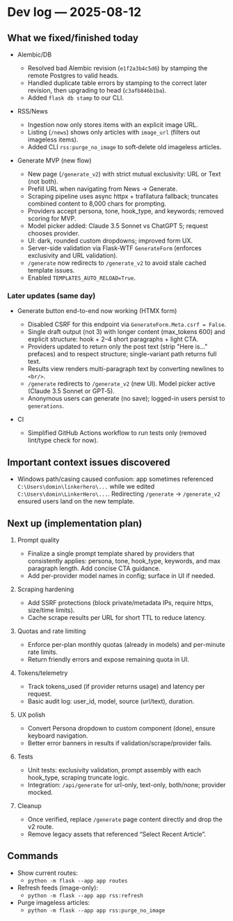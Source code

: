 # Dev log — 2025-08-12

## What we fixed/finished today

- Alembic/DB
  - Resolved bad Alembic revision (`e1f2a3b4c5d6`) by stamping the remote Postgres to valid heads.
  - Handled duplicate table errors by stamping to the correct later revision, then upgrading to head (`c3afb846b1ba`).
  - Added `flask db stamp` to our CLI.

- RSS/News
  - Ingestion now only stores items with an explicit image URL.
  - Listing (`/news`) shows only articles with `image_url` (filters out imageless items).
  - Added CLI `rss:purge_no_image` to soft‑delete old imageless articles.

- Generate MVP (new flow)
  - New page (`/generate_v2`) with strict mutual exclusivity: URL or Text (not both).
  - Prefill URL when navigating from News → Generate.
  - Scraping pipeline uses async httpx + trafilatura fallback; truncates combined content to 8,000 chars for prompting.
  - Providers accept persona, tone, hook_type, and keywords; removed scoring for MVP.
  - Model picker added: Claude 3.5 Sonnet vs ChatGPT 5; request chooses provider.
  - UI: dark, rounded custom dropdowns; improved form UX.
  - Server-side validation via Flask‑WTF `GenerateForm` (enforces exclusivity and URL validation).
  - `/generate` now redirects to `/generate_v2` to avoid stale cached template issues.
  - Enabled `TEMPLATES_AUTO_RELOAD=True`.

### Later updates (same day)

- Generate button end-to-end now working (HTMX form)
  - Disabled CSRF for this endpoint via `GenerateForm.Meta.csrf = False`.
  - Single draft output (not 3) with longer content (max_tokens 600) and explicit structure: hook + 2–4 short paragraphs + light CTA.
  - Providers updated to return only the post text (strip "Here is..." prefaces) and to respect structure; single-variant path returns full text.
  - Results view renders multi-paragraph text by converting newlines to `<br/>`.
  - `/generate` redirects to `/generate_v2` (new UI). Model picker active (Claude 3.5 Sonnet or GPT‑5).
  - Anonymous users can generate (no save); logged-in users persist to `generations`.

- CI
  - Simplified GitHub Actions workflow to run tests only (removed lint/type check for now).

## Important context issues discovered

- Windows path/casing caused confusion: app sometimes referenced `C:\Users\domin\linkerhero\...` while we edited `C:\Users\domin\LinkerHero\...`. Redirecting `/generate` → `/generate_v2` ensured users land on the new template.

## Next up (implementation plan)

1) Prompt quality
   - Finalize a single prompt template shared by providers that consistently applies: persona, tone, hook_type, keywords, and max paragraph length. Add concise CTA guidance.
   - Add per-provider model names in config; surface in UI if needed.

2) Scraping hardening
   - Add SSRF protections (block private/metadata IPs, require https, size/time limits).
   - Cache scrape results per URL for short TTL to reduce latency.

3) Quotas and rate limiting
   - Enforce per-plan monthly quotas (already in models) and per-minute rate limits.
   - Return friendly errors and expose remaining quota in UI.

4) Tokens/telemetry
   - Track tokens_used (if provider returns usage) and latency per request.
   - Basic audit log: user_id, model, source (url/text), duration.

5) UX polish
   - Convert Persona dropdown to custom component (done), ensure keyboard navigation.
   - Better error banners in results if validation/scrape/provider fails.

6) Tests
   - Unit tests: exclusivity validation, prompt assembly with each hook_type, scraping truncate logic.
   - Integration: `/api/generate` for url-only, text-only, both/none; provider mocked.

7) Cleanup
   - Once verified, replace `/generate` page content directly and drop the v2 route.
   - Remove legacy assets that referenced “Select Recent Article”.

## Commands

- Show current routes:
  - `python -m flask --app app routes`
- Refresh feeds (image-only):
  - `python -m flask --app app rss:refresh`
- Purge imageless articles:
  - `python -m flask --app app rss:purge_no_image`


